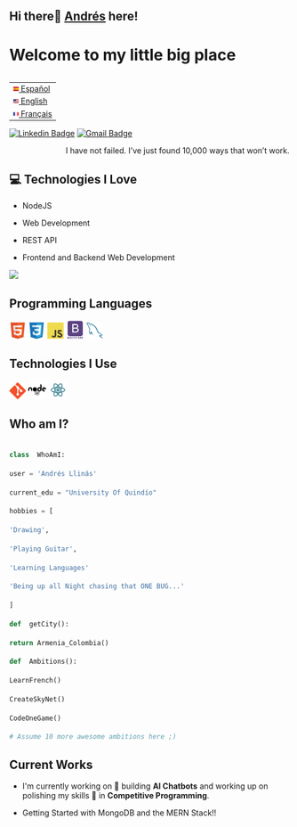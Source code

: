 
## Hi there👋 [Andrés](https://github.com/andre101011) here!  

<h1>Welcome to my little big place</h1>

<table align="right">
 <tr><td><a href="README_es.md"><img src="images/es-flag.png" height="10"> Español</a></td></tr>
 <tr><td><a href="README.md"><img src="images/us-flag.png" height="10"> English</a></td></tr>
 <tr><td><a href="README_fr.md"><img src="images/fr-flag.png" height="10"> Français</a></td></tr>
</table>

[![Linkedin Badge](https://img.shields.io/badge/-Andrés%20Llinás-blue?style=flat-square&logo=Linkedin&logoColor=white&link=https://www.https://www.linkedin.com/in/andres-llinas-r/)](https://www.linkedin.com/in/andres-llinas-r/) [![Gmail Badge](https://img.shields.io/badge/-andreslli1707@gmail.com-c14438?style=flat-square&logo=Gmail&logoColor=white&link=mailto:andreslli1707@gmail.com)](mailto:andreslli1707@gmail.com) 


<div  style="text-align: right">I have not failed. I’ve just found 10,000 ways that won’t work. </div>

  

## :computer: Technologies I Love

* NodeJS

* Web Development

* REST API

* Frontend and Backend Web Development

  

<img  src = "https://github-readme-stats.vercel.app/api/top-langs/?username=andre101011&layout=compact">

  

## Programming Languages

<img  src = 'https://github.com/andre101011/andre101011/blob/main/images/html.svg'  width='30'/>  <img  src = 'https://github.com/andre101011/andre101011/blob/main/images/css.svg'  width='30'/>  <img  src = 'https://github.com/andre101011/andre101011/blob/main/images/js.svg'  width='30'/>  <img  src = 'https://github.com/andre101011/andre101011/blob/main/images/bootstrap.svg'  width='33'/> 
<img  src = 'https://github.com/andre101011/andre101011/blob/main/images/sql.svg'  width='30'/>

## Technologies I Use

<img  src = 'https://github.com/andre101011/andre101011/blob/main/images/git.svg'  width='30'/>  <img  src = 'https://github.com/andre101011/andre101011/blob/main/images/nodejs.svg'  width='33'/>  <img  src = 'https://github.com/andre101011/andre101011/blob/main/images/react.svg'  width='33'/>

## Who am I?

```python

class  WhoAmI:

user = 'Andrés Llinás'

current_edu = "University Of Quindío"

hobbies = [

'Drawing',

'Playing Guitar',

'Learning Languages'

'Being up all Night chasing that ONE BUG...'

]

def  getCity():

return Armenia_Colombia()

def  Ambitions():

LearnFrench()

CreateSkyNet()

CodeOneGame()

# Assume 10 more awesome ambitions here ;)

```

## Current Works

* I'm currently working on 🔭 building **AI Chatbots** and working up on polishing my skills 🌱 in **Competitive Programming**.

* Getting Started with MongoDB and the MERN Stack!!
